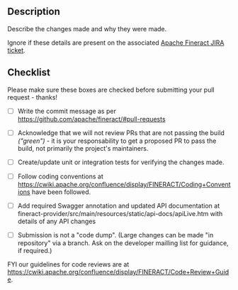 ## Description

Describe the changes made and why they were made.

Ignore if these details are present on the associated [Apache Fineract JIRA ticket](https://github.com/apache/fineract/pull/1284).


## Checklist

Please make sure these boxes are checked before submitting your pull request - thanks!

- [ ] Write the commit message as per https://github.com/apache/fineract/#pull-requests

- [ ] Acknowledge that we will not review PRs that are not passing the build _("green")_ - it is your responsability to get a proposed PR to pass the build, not primarily the project's maintainers.

- [ ] Create/update unit or integration tests for verifying the changes made.

- [ ] Follow coding conventions at https://cwiki.apache.org/confluence/display/FINERACT/Coding+Conventions have been followed.

- [ ] Add required Swagger annotation and updated API documentation at fineract-provider/src/main/resources/static/api-docs/apiLive.htm with details of any API changes

- [ ] Submission is not a "code dump".  (Large changes can be made "in repository" via a branch.  Ask on the developer mailling list for guidance, if required.)

FYI our guidelines for code reviews are at https://cwiki.apache.org/confluence/display/FINERACT/Code+Review+Guide.
